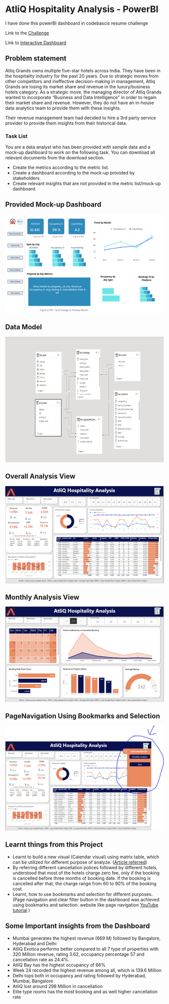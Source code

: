 # AtliQ Hospitality Analysis - PowerBI

I have done this powerBI dashboard in codebascis resume challenge

Link to the [Challenge](https://codebasics.io/challenge/codebasics-resume-project-challenge)

Link to [Interactive Dashboard](https://rb.gy/do7ov7)


## Problem statement

Atliq Grands owns multiple five-star hotels across India. They have been in the hospitality industry for the past 20 years. Due to strategic moves from other competitors and ineffective decision-making in management, Atliq Grands are losing its market share and revenue in the luxury/business hotels category. As a strategic move, the managing director of Atliq Grands wanted to incorporate “Business and Data Intelligence” in order to regain their market share and revenue. However, they do not have an in-house data analytics team to provide them with these insights.

Their revenue management team had decided to hire a 3rd party service provider to provide them insights from their historical data.

### Task List

You are a data analyst who has been provided with sample data and a mock-up dashboard to work on the following task. You can download all relevant documents from the download section.

- Create the metrics according to the metric list. 
- Create a dashboard according to the mock-up provided by stakeholders. 
- Create relevant insights that are not provided in the metric list/mock-up dashboard.

## Provided Mock-up Dashboard
<p align="center">
    <img src="https://github.com/neerajaChoragudi/HospitalityDomain/blob/main/HDresources/mock%20up%20dashboard_atliq%20grands.png">
</p>


## Data Model

<p align="center">
    <img src='https://github.com/neerajaChoragudi/HospitalityDomain/blob/main/HDresources/HDdatamodel.PNG' height="400">
</p>


## Overall Analysis View

<p align="center">
    <img src='https://github.com/neerajaChoragudi/HospitalityDomain/blob/main/HDresources/HDhomepage.PNG' width="600">
</p>

## Monthly Analysis View

<p align="center">
    <img src='https://github.com/neerajaChoragudi/HospitalityDomain/blob/main/HDresources/HDmonthlyanalysis.PNG' width="600">
</p>

## PageNavigation Using Bookmarks and Selection

<p align="center">
    <img src='https://github.com/neerajaChoragudi/HospitalityDomain/blob/main/HDresources/HDpagenavigation.PNG' width="600">
</p>

## Learnt things from this Project 

- Learnt to build a new visual (Calendar visual) using matrix table, which can be utilized for different purpose of analyze. ([Article referred](https://www.linkedin.com/pulse/calendar-matrix-syed-ahmed-ali/?trackingId=VgyLpo%2BYxVRs8tD03PXcPQ%3D%3D))
- By referring different cancellation polices followed by different hotels, understood that most of the hotels charge zero fee, only if the booking is cancelled before three months of booking date. If the booking is cancelled after that, the charge range from 60 to 90% of the booking cost.
- Learnt, how to use bookmarks and selection for different purposes. (Page navigation and clear filter button in the dashboard was achieved using bookmarks and selection. website like page navigation [YouTube tutorial](https://www.youtube.com/watch?v=xCSYLrcLW00)   )


## Some Important insights from the Dashboard

- Mumbai generates the highest revenue (669 M) followed by Bangalore, Hyderabad and Delhi
- AtliQ Exotica performs better compared to all 7 type of properties with 320 Million revenue, rating 3.62, occupancy 
  percentage 57 and cancellation rate as 24.4%.
- AtliQ Bay has the highest occupancy of 66%
- Week 24 recorded the highest revenue among all, which is 139.6 Million
- Delhi tops both in occupancy and rating followed by Hyderabad, Mumbai, Bangalore
- AtliQ lost around 298 Million in cancellation 
- Elite type rooms has the most booking and as well higher cancellation rate


